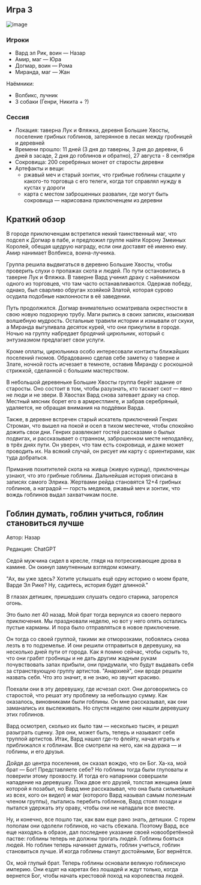 ## Игра 3

![image](https://github.com/8kto/ttrpg-recaps/assets/18572703/d5a12ce8-6ea0-4502-8036-ff334f4a758d)

### Игроки

- Вард эл Рик, воин — Назар
- Амир, маг — Юра
- Догмар, воин — Рома
- Миранда, маг — Жан

Наёмники:

- Волбикс, лучник
- 3 собаки (Генри, Никита + ?)

### Сессия

- Локация: таверна Лук и Фляжка, деревня Большие Хвосты, поселение грибных гоблинов, затерянное в лесах между гробницей и деревней
- Времени прошло: 11 дней (3 дня до таверны, 3 дня до деревни, 6 дней в засаде, 2 дня до гоблинов и обратно), 27 августа - 8 сентября
- Сокровища: 200 серебряных монет от старосты деревни
- Артефакты и вещи:
  - ржавый меч и старый зонтик, что грибные гоблины стащили у какого-то торговца с его телеги, когда тот справлял нужду в кустах у дороги
  - карта с местом заброшенных развалин, где могут быть сокровища — нарисована приключенцем из деревни

## Краткий обзор

В городе приключенцам встретился некий таинственный маг, что подсел к Догмар в пабе,
и предложил группе найти Корону Змеиных Королей, обещая щедрую награду, если они доставят её именно ему. Амир нанимает Волбикса, воина-лучника.

Группа решила выдвигаться в деревню Большие Хвосты, чтобы проверить слухи о пропажах скота и людей. По пути остановились в таверне Лук и Фляжка.
В таверне Вард учинил драку с наёмником одного из торговцев, что там часто останавливаются. Одержав победу, однако, был сварливо обруган хозяйкой Златой,
которая сурово осудила подобные наклонности в её заведении.

Путь продолжился. Догмар внимательно осматривала окрестности в свою новую подзорную трубу. Маги рылись в своих записях, изыскивая волшебную мудрость.
Остальные травили истории и изнывали от скуки, а Миранда выгуливала десяток курей, что они прикупили в городе.
Ночью на группу набредает бродячий цирюльник, который с энтузиазмом предлагает свои услуги.

Кроме оплаты, цирюльника особо интересовали контакты ближайших поселений гномов. Обрадованно сделав себе заметку о таверне и Злате, ночной гость исчезает в темноте,
оставив Миранду с роскошной стрижкой, сделанной с большим мастерством.

В небольшой деревеньке Большие Хвосты группа берёт задание от старосты. Оно состоит в том, чтобы разузнать, кто таскает скот — явно не люди и не звери.
В Хвостах Вард снова затевает драку на спор. Местный мясник борет его в армрестлинге, и забрав серебряный, удаляется, не обращая внимания на поддёвки Варда.

Также, в деревне встречен старый искатель приключений Генрих Строман, что вышел на покой и осел в тихом местечке, чтобы спокойно дожить свои дни.
Генрих развлекает гостей рассказами о былых подвигах, и рассказывает о странном, заброшенном месте неподалёку, в трёх днях пути.
Он уверен, что там есть сокровища, и даже может проводить их. На всякий случай, он рисует им карту с ориентирами, как туда добраться.

Приманив похитителей скота на живца (живую курицу), приключенцы узнают, что это грибные гоблины. Дальнейшая история описана в записях самого Элрика.
Жертвами рейда становятся 12+4 грибных гоблинов, а наградой — горсть медяков, ржавый меч и зонтик, что вождь гоблинов выдал захватчикам после.

## Гоблин думать, гоблин учиться, гоблин становиться лучше

Автор: Назар

Редакция: ChatGPT

Седой мужчина сидел в кресле, глядя на потрескивающие дрова в камине. Он окинул замутненным взглядом комнату.

"Ах, вы уже здесь? Хотите услышать ещё одну историю о моем брате, Варде Эл Рике? Ну, садитесь, история будет длинной."

В глазах детишек, пришедших слушать седого старика, загорелся огонь.

Это было лет 40 назад. Мой брат тогда вернулся из своего первого приключения. Мы праздновали неделю, но вот у него опять остались пустые карманы. И пора было отправляться в новое приключение.

Он тогда со своей группой, такими же отморозками, побоялись снова лезть в то подземелье. И они решили отправиться в деревушку, на несколько дней пути от города. Как я помню сейчас, чтобы скрыть то, что они грабят гробницы и не дать другим жадным рукам почувствовать запах прибыли, они придумали, что будут выдавать себя за странствующую группу артистов. "Анархией", они вроде решили назвать себя. Что это значит, я не знаю, но звучит красиво.

Поехали они в эту деревушку, где исчезал скот. Они договорились со старостой, что решат эту проблему за небольшую сумму. Как оказалось, виновниками были гоблины. Он мне рассказывал, как они заманались их выслеживать. Но спустя неделю они нашли деревушку этих гоблинов.

Вард осмотрел, сколько их было там — несколько тысяч, и решил разыграть сценку. Зря они, может быть, теперь и называют себя труппой артистов. Итак, Вард нашел где-то флейту, начал играть и приближался к гоблинам. Все смотрели на него, как на дурака — и гоблины, и его друзья.

Дойдя до центра поселения, он сказал вождю, что он Бог. Ха-ха, мой брат — Бог! Представляете себе? Но гоблины тогда были глуповаты и поверили этому прохвосту. И тогда его напарники совершили нападение на деревушку. Пока двое его друзей, толстая женщина (имя которой я позабыл, но Вард мне рассказывал, что она была сильнейшей из всех, кого он видел) и маг (которого Вард называл самым полезным членом группы), пытались перебить гоблинов, Вард стоял позади и пытался удержать эту ораву, чтобы они не нападали все вместе.

Ну, и конечно, все пошло так, как вам еще рано знать, детишки. С горем пополам они одолели гоблинов, но часть сбежала. Поэтому Вард, все еще находясь в образе, дал последнее указание своей новообретённой пастве: гоблины теперь не должны трогать людей. Гоблины бояться людей. Но гоблин теперь начинает думать, гоблин учиться, гоблин становиться лучше. И когда гоблины станут достойными, Бог вернётся.

Ох, мой глупый брат. Теперь гоблины основали великую гоблинскую империю. Они ездят на каретах без лошадей и ждут только, когда вернется Бог, чтобы начать крестовой поход на королевства людей.
